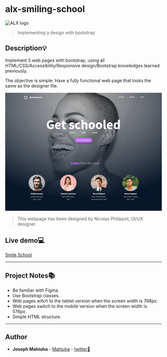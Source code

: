 # alx-smiling-school
![ALX logo](https://www.alx.com/alx-logo.png)
> Implementing a design with bootstrap


## Description:bulb:
Implement 3 web pages with bootstrap, using all HTML/CSS/Accessibility/Responsive design/Bootstrap knowledges learned previously.

The objective is simple: Have a fully functional web page that looks the same as the designer file.

![landing_page](images/smile-school.png)
> This webpage has been designed by Nicolas Philippot, UI/UX designer.

## Live demo:computer:
[Smile School](https://Mahiuha.github.io/alx-smiling-school/)

---

## Project Notes:books:
* Be familiar with Figma.
* Use Bootstrap classes.
* Web pages witch to the tablet version when the screen width is 768px.
* Web pages switch to the mobile version when the screen width is 576px.
* Simple HTML structure.

---

## Author
* **Joseph Mahiuha** - [Mahiuha](https://github.com/Mahiuha) - [twitter:speech_balloon:](https://twitter.com/Joseph_Mahiuha)
